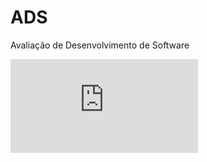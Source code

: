 # ADS
Avaliação de Desenvolvimento de Software

![App Screenshot](https://github.com/Teixeira007/ADS/blob/main/relatorio/Vinicius%20Teixeira%20Fernandes%20-%20ADS%20-%20Pratica%201%20-%20Medi%C3%A7%C3%A3o.pdf)
